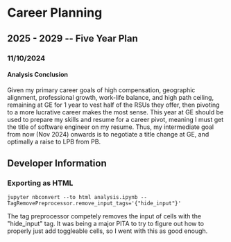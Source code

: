# Career Planning

## 2025 - 2029 -- Five Year Plan

### 11/10/2024

#### Analysis Conclusion

Given my primary career goals of high compensation, geographic alignment, professional growth, work-life balance, and high path ceiling, remaining at GE for 1 year to vest half of the RSUs they offer, then pivoting to a more lucrative career makes the most sense. This year at GE should be used to prepare my skills and resume for a career pivot, meaning I must get the title of software engineer on my resume. Thus, my intermediate goal from now (Nov 2024) onwards is to negotiate a title change at GE, and optimally a raise to LPB from PB.

## Developer Information

### Exporting as HTML

`jupyter nbconvert --to html analysis.ipynb --TagRemovePreprocessor.remove_input_tags='{"hide_input"}'`

The tag preprocessor competely removes the input of cells with the "hide_input" tag. It was being a major PITA to try to figure out how to properly just add toggleable cells,
so I went with this as good enough.